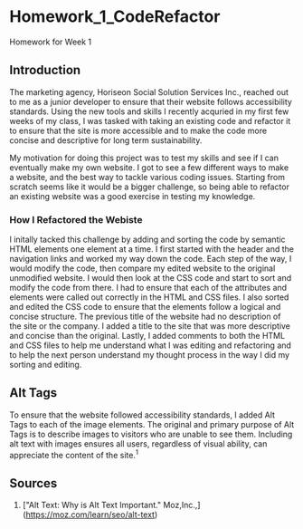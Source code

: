 # Homework_1_CodeRefactor
Homework for Week 1

## Introduction

The marketing agency, Horiseon Social Solution Services Inc., reached out to me as a junior developer to ensure that their website follows accessibility standards. Using the new tools and skills I recently acquried in my first few weeks of my class, I was tasked with taking an existing code and refactor it to ensure that the site is more accessible and to make the code more concise and descriptive for long term sustainability.

My motivation for doing this project was to test my skills and see if I can eventually make my own website. I got to see a few different ways to make a website, and the best way to tackle various coding issues. Starting from scratch seems like it would be a bigger challenge, so being able to refactor an existing website was a good exercise in testing my knowledge. 

### How I Refactored the Webiste

I initally tacked this challenge by adding and sorting the code by semantic HTML elements one element at a time. I first started with the header and the navigation links and worked my way down the code. Each step of the way, I would modify the code, then compare my edited website to the original unmodified website. I would then look at the CSS code and start to sort and modify the code from there. I had to ensure that each of the attributes and elements were called out correctly in the HTML and CSS files. I also sorted and edited the CSS code to ensure that the elements follow a logical and concise structure. The previous title of the website had no description of the site or the company. I added a title to the site that was more descriptive and concise than the original. Lastly, I added comments to both the HTML and CSS files to help me understand what I was editing and refactoring and to help the next person understand my thought process in the way I did my sorting and editing.

## Alt Tags

To ensure that the website followed accessibility standards, I added Alt Tags to each of the image elements. The original and primary purpose of Alt Tags is to describe images to visitors who are unable to see them. Including alt text with images ensures all users, regardless of visual ability, can appreciate the content of the site.<sup>1</sup>


## Sources
1. ["Alt Text: Why is Alt Text Important." Moz,Inc.,] (https://moz.com/learn/seo/alt-text)